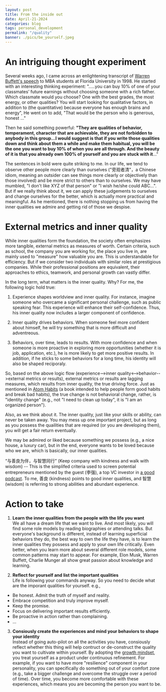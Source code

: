 ```yaml
---
layout: post
title: From the inside out
date: April-21-2024
categories: blog
tags: personal_development
permalink: "/quality"
banner: ./pics/be_yourself.jpeg
---
```


# An intriguing thought experiment
Several weeks ago, I came across an enlightening transcript of [Warren Buffett's speech](https://tilsonfunds.com/BuffettUofFloridaspeech.pdf) to MBA students at Florida University in 1998. He started with an interesting thinking experiment: ".....you can buy 10% of one of your classmates’ future earnings without choosing someone with a rich father. Which classmate would you choose? One with the best grades, the most energy, or other qualities? You will start looking for qualitative factors, in addition to (the quantitative) because everyone has enough brains and energy", He went on to add, "That would be the person who is generous, honest ..." 

Then he said something powerful: **"They are qualities of behavior, temperament, character that are achievable, they are not forbidden to anybody in this group...I would suggest is that if you write those qualities down and think about them a while and make them habitual, you will be the one you want to buy 10% of when you are all through. And the beauty of it is that you already own 100% of yourself and you are stuck with it**..." 

The sentences in bold were quite striking to me. In our life, we tend to observe other people more clearly than ourselves ("旁观者清"，a Chinese idiom, meaning an outsider can see things more clearly or objectively than those involved) and be more strict to others than to ourselves. We may have mumbled, "I don't like XYZ of that person" or "I wish he/she could ABC...". But if we really think about it, we can apply these judgements to ourselves and change ourselves for the better, which is actually more practical and meaningful. As he mentioned, there is nothing stopping us from having the inner qualities we admire and getting rid of those we despise. 

# External metrics and inner quality

While inner qualities form the foundation, the society often emphasizes more tangible, external metrics as measures of worth. Certain criteria, such as school, the company you are working for, the place you live in, are mainly used to "measure" how valuable you are. This is understandable for efficiency. But if we consider two individuals with similar roles at prestigious companies. While their professional positions are equivalent, their approaches to ethics, teamwork, and personal growth can vastly differ.

In the long term, what matters is the inner quality. Why? For me, the following logic hold true: 

1. Experience shapes worldview and inner quality. For instance, imagine someone who overcame a significant personal challenge, such as public speaking fear. This experience will enhance their self-confidence. Thus, his inner quality now includes a larger component of confidence.

2. Inner quality drives behaviors. When someone feel more confident about himself, he will try something that is more difficult and adventreous. 

3. Behaviors, over time, leads to results. With more confidence and when someone is more proactive in exploring more opportunities (whether it is job, application, etc.), he is more likely to get more positive results. In addition, if he sticks to some behaviors for a long time, his identity will also be shaped reciporaly. 

So, based on the above logic flow (experience-->inner quality<-->behavior-->external metrics or results), external metrics or results are lagging measures, which results from inner quality, the true driving force. Just as mentioned in [Atom Habits](https://www.goodreads.com/book/show/40121378-atomic-habits) (a book intended to help people form good habits and break bad habits), the true change is not behavioral change, rather, is "identity change" (e.g., not "I need to clean up today", it is "I am an organized person"). 

Also, as we think about it. The inner quality, just like your skills or ability, can never be taken away. You may mess up one important project, but as long as you possess the quailities that are required (or you are developing them), you will get a fair return eventually. 

We may be admired or liked because something we possess (e.g., a nice house, a luxury car), but in the end, everyone wants to be loved because who we are, which is basically, our inner qualities. 

“与善良为伴，与智慧同行” (Keep company with kindness and walk with wisdom) -- This is the simplifed criteria used to screen potential entrepreneurs mentioned by the guest (李强), a top VC investor in [a good podcast](https://podcasts.apple.com/us/podcast/s5e6-%E5%B0%8F%E5%B8%85%E5%AF%B9%E8%B0%88%E7%A1%85%E8%B0%B7%E9%A3%8E%E6%8A%95%E5%A4%A7%E4%BD%AClarry-li-%E5%94%A0%E7%82%B9%E7%9C%9F%E7%9A%84-%E4%B8%8D%E8%AF%B4%E5%9C%BA%E9%9D%A2%E8%AF%9D/id1573332513?i=1000641833724&l=zh-Hans-CN). To me, 善良 (kindness) points to good inner qualities, and 智慧 (wisdom) is referring to strong abilities and abundant experience. 

# Action to take

1. **Learn the inner qualities from the people with the life you want** \
We all have a dream life that we want to live. And most likely, you will find some role models by reading biographies or attending talks. But everyone's background is different, instead of learning superficial behaviors they do, the best way to own the life they have, is to learn the inner qualities they possess and apply to your own life critically. Even better, when you learn more about several different role models, some common patterns may start to appear. For example, Elon Musk, Warren Buffett, Charlie Munger all show great passion about knowledge and learning.   

2. **Reflect for yourself and list the important qualities** \
Life is following your commands anyway. So you need to decide what are the imporant qualities for yourself. e.g.,
- Be honest. Admit the truth of myself and reality.
- Embrace competition and truly improve myself.
- Keep the promise.
- Focus on delivering important results efficiently.
- Be proactive in action rather than complaining. 
- ...

3. **Consiously create the experiences and mind your behaviors to shape your identity**\
Instead of going auto-pilot on all the activities you have, consiously reflect whether this thing will help contruct or de-construct the quality you want to cultivate within yourself. By adopting the [growth mindset](https://www.goodreads.com/en/book/show/40745), you treat yourself as a product under continuous refinement. For example, if you want to have more "resilience" component in your personality, you can specifically do something out of your comfort zone (e.g., take a bigger challenge and overcome the struggle over a period of time). Over time, you become more comfortable with these experiences, which means you are becoming the person you want to be. 









